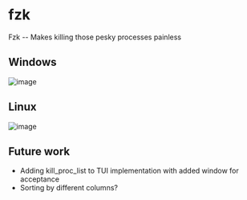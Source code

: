 # fzk
Fzk -- Makes killing those pesky processes painless

## Windows
![image](https://github.com/user-attachments/assets/dba6bcf7-9b97-4f54-b9b2-f88ae36ef3d9)

## Linux
![image](https://github.com/user-attachments/assets/c8d4e1ab-bc3e-44c7-bb26-dee2102714e7)


## Future work
* Adding kill_proc_list to TUI implementation with added window for acceptance
* Sorting by different columns?

